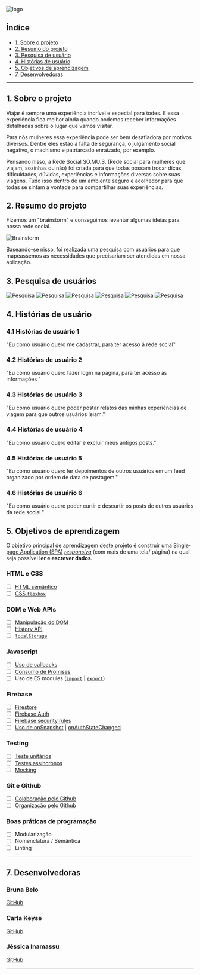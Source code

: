 
![logo](src/img/logo-somus.png)

## Índice

- [1. Sobre o projeto](#1-sobre-o-projeto)
- [2. Resumo do projeto](#2-resumo-do-projeto)
- [3. Pesquisa de usuário](#4-pesquisa-de-usuário)
- [4. Histórias de usuário](#5-histórias-de-usuários)
- [5. Objetivos de aprendizagem](#3-objetivos-de-aprendizagem)
- [7. Desenvolvedoras](#7-desenvolvedoras)

---

## 1. Sobre o projeto

Viajar é sempre uma experiência incrível e especial para todes. E essa experiência fica melhor ainda quando podemos receber informações detalhadas sobre o lugar que vamos visitar. 

Para nós mulheres essa experiência pode ser bem desafiadora por motivos diversos. Dentre eles estão a falta de segurança, o julgamento social negativo, o machismo e patriarcado enraizado, por exemplo.

Pensando nisso, a Rede Social SO.MU.S. (Rede social para mulheres que viajam, sozinhas ou não) foi criada para que todas possam trocar dicas, dificuldades, dúvidas, experiências e informações diversas sobre suas viagens. Tudo isso dentro de um ambiente seguro e acolhedor para que todas se sintam a vontade para compartilhar suas experiências.

## 2. Resumo do projeto

Fizemos um "brainstorm" e conseguimos levantar algumas ideias para nossa rede social.

![Brainstorm](src/img/brainstorm.jpg)

Baseando-se nisso, foi realizada uma pesquisa com usuários para que mapeassemos as necessidades que precisariam ser atendidas em nossa aplicação.


## 3. Pesquisa de usuários

![Pesquisa](src/img/pag1.jpg)
![Pesquisa](src/img/pag2.jpg)
![Pesquisa](src/img/pag3.jpg)
![Pesquisa](src/img/pag4.jpg)
![Pesquisa](src/img/pag5.jpg)
![Pesquisa](src/img/pag6.jpg)


## 4. Histórias de usuário

### 4.1 Histórias de usuário 1

"Eu como usuário quero me cadastrar, para ter acesso á rede social"

### 4.2 Histórias de usuário 2

"Eu como usuário quero fazer login na página, para ter acesso às informações "

### 4.3 Histórias de usuário 3

"Eu como usuário quero poder postar relatos das minhas experiências de viagem para que outros usuários leiam."

### 4.4 Histórias de usuário 4

"Eu como usuário quero editar e excluir meus antigos posts."

### 4.5 Histórias de usuário 5

"Eu como usuário quero ler depoimentos de outros usuários em um feed organizado por ordem de data de postagem."

### 4.6 Histórias de usuário 6

"Eu como usuário quero poder curtir e descurtir os posts de outros usuários da rede social."

## 5. Objetivos de aprendizagem

O objetivo principal de aprendizagem deste projeto é construir uma [Single-page
Application
(SPA)](https://pt.wikipedia.org/wiki/Aplicativo_de_p%C3%A1gina_%C3%BAnica)
[_responsiva_](../../topics/css/02-responsive) (com mais de uma tela/ página) na
qual seja possível **ler e escrever dados.**

### HTML e CSS

- [ ] [HTML
      semântico](https://developer.mozilla.org/pt-BR/docs/Glossario/Semantica)
- [ ] [CSS `flexbox`](https://css-tricks.com/snippets/css/a-guide-to-flexbox/)

### DOM e Web APIs

- [ ] [Manipulação do
      DOM](https://developer.mozilla.org/pt-BR/docs/DOM/Referencia_do_DOM/Introdu%C3%A7%C3%A3o)
- [ ] [History
      API](https://developer.mozilla.org/pt-BR/docs/Web/API/History_API)
- [ ]
  [`localStorage`](https://developer.mozilla.org/en-US/docs/Web/API/Window/localStorage)

### Javascript

- [ ] [Uso de
      callbacks](https://developer.mozilla.org/pt-BR/docs/Glossario/Callback_function)
- [ ] [Consumo de
      Promises](https://scotch.io/tutorials/javascript-promises-for-dummies#toc-consuming-promises)
- [ ] Uso de ES modules
      ([`import`](https://developer.mozilla.org/en-US/docs/Web/JavaScript/Reference/Statements/import)
      |
      [`export`](https://developer.mozilla.org/en-US/docs/Web/JavaScript/Reference/Statements/export))

### Firebase

- [ ] [Firestore](https://firebase.google.com/docs/firestore)
- [ ] [Firebase Auth](https://firebase.google.com/docs/auth/web/start)
- [ ] [Firebase security rules](https://firebase.google.com/docs/rules)
- [ ] [Uso de
      onSnapshot](https://firebase.google.com/docs/firestore/query-data/listen) |
      [onAuthStateChanged](https://firebase.google.com/docs/auth/web/start#set_an_authentication_state_observer_and_get_user_data)

### Testing

- [ ] [Teste unitários](https://jestjs.io/docs/pt-BR/getting-started)
- [ ] [Testes assíncronos](https://jestjs.io/docs/pt-BR/asynchronous)
- [ ] [Mocking](https://jestjs.io/docs/pt-BR/manual-mocks)

### Git e Github

- [ ] [Colaboração pelo Github](https://docs.github.com/pt/github/setting-up-and-managing-your-github-user-account/managing-access-to-your-personal-repositories/inviting-collaborators-to-a-personal-repository)
- [ ] [Organização pelo Github](https://docs.github.com/en/issues/organizing-your-work-with-project-boards/managing-project-boards/about-project-boards)

### Boas práticas de programação

- [ ] Modularização
- [ ] Nomenclatura / Semântica
- [ ] Linting

---

## 7. Desenvolvedoras

### Bruna Belo
[GitHub](https://github.com/belobruna)

### Carla Keyse
[GitHub](https://github.com/carlakeyse)

### Jéssica Inamassu
[GitHub](https://github.com/jehkaori)

---